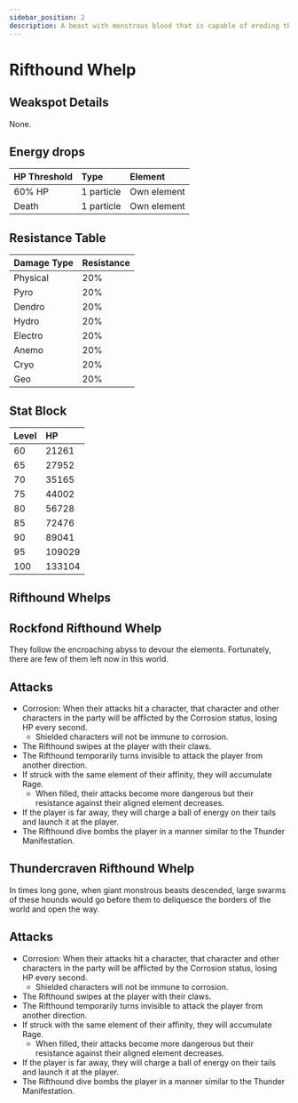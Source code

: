 ```yaml
---
sidebar_position: 2
description: A beast with monstrous blood that is capable of eroding the boundaries of the world. "Gold" classified them as "Alfisol". 
---
```


# Rifthound Whelp

## Weakspot Details

None.

## Energy drops  

| HP Threshold | Type | Element |
| :--- | :--- | :--- |
| 60% HP | 1 particle | Own element |
| Death | 1 particle | Own element |

## Resistance Table

| Damage Type | Resistance |
| :--- | :--- |
| Physical | 20% |
| Pyro | 20% |
| Dendro | 20% |
| Hydro | 20% |
| Electro | 20% |
| Anemo | 20% |
| Cryo | 20% |
| Geo | 20% |

## Stat Block

| Level | HP |
| :--- | :--- |
| 60 | 21261 |
| 65 | 27952 |
| 70 | 35165 |
| 75 | 44002 |
| 80 | 56728 |
| 85 | 72476 |
| 90 | 89041 |
| 95 | 109029 |
| 100 | 133104 |

## Rifthound Whelps

<Tabs>
<TabItem value="geo" label="Geo">

## Rockfond Rifthound Whelp

They follow the encroaching abyss to devour the elements. Fortunately, there are few of them left now in this world.

## Attacks

* Corrosion: When their attacks hit a character, that character and other characters in the party will be afflicted by the Corrosion status, losing HP every second. 
  * Shielded characters will not be immune to corrosion.
* The Rifthound swipes at the player with their claws.
* The Rifthound temporarily turns invisible to attack the player from another direction.
* If struck with the same element of their affinity, they will accumulate Rage. 
  * When filled, their attacks become more dangerous but their resistance against their aligned element decreases.
* If the player is far away, they will charge a ball of energy on their tails and launch it at the player.
* The Rifthound dive bombs the player in a manner similar to the Thunder Manifestation.

</TabItem>

<TabItem value="electro" label="Electro">

## Thundercraven Rifthound Whelp

In times long gone, when giant monstrous beasts descended, large swarms of these hounds would go before them to deliquesce the borders of the world and open the way.

## Attacks

* Corrosion: When their attacks hit a character, that character and other characters in the party will be afflicted by the Corrosion status, losing HP every second. 
  * Shielded characters will not be immune to corrosion.
* The Rifthound swipes at the player with their claws.
* The Rifthound temporarily turns invisible to attack the player from another direction.
* If struck with the same element of their affinity, they will accumulate Rage. 
  * When filled, their attacks become more dangerous but their resistance against their aligned element decreases.
* If the player is far away, they will charge a ball of energy on their tails and launch it at the player.
* The Rifthound dive bombs the player in a manner similar to the Thunder Manifestation.

</TabItem>
</Tabs>
